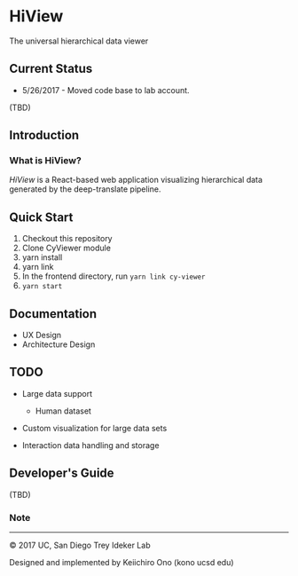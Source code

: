 # HiView
The universal hierarchical data viewer

## Current Status
* 5/26/2017 - Moved code base to lab account.

(TBD)

## Introduction

### What is HiView?
_HiView_ is a React-based web application visualizing hierarchical data generated by the deep-translate pipeline.


## Quick Start

1. Checkout this repository
1. Clone CyViewer module
1. yarn install
1. yarn link
1. In the frontend directory, run ```yarn link cy-viewer```
1. ```yarn start```


## Documentation

* UX Design
* Architecture Design


## TODO

* Large data support
    * Human dataset

* Custom visualization for large data sets

* Interaction data handling and storage





## Developer's Guide
(TBD)

### Note


----
&copy; 2017 UC, San Diego Trey Ideker Lab

Designed and implemented by Keiichiro Ono (kono ucsd edu)
